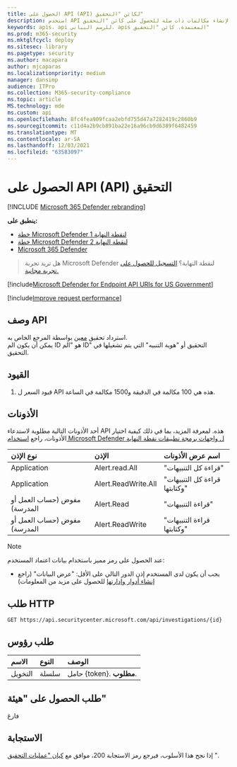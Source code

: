 ```yaml
---
title: الحصول على API (API) لكائن "التحقيق"
description: استخدم API هذه لإنشاء مكالمات ذات صلة للحصول على كائن "التحقيق"
keywords: apis، api للرسم البياني، apis المعتمدة، كائن "التحقيق"
ms.prod: m365-security
ms.mktglfcycl: deploy
ms.sitesec: library
ms.pagetype: security
ms.author: macapara
author: mjcaparas
ms.localizationpriority: medium
manager: dansimp
audience: ITPro
ms.collection: M365-security-compliance
ms.topic: article
MS.technology: mde
ms.custom: api
ms.openlocfilehash: 8fc4fea909fcaa2ebfd755d47a7282419c2860b9
ms.sourcegitcommit: c11d4a2b9cb891ba22e16a96cb9d6389f6482459
ms.translationtype: MT
ms.contentlocale: ar-SA
ms.lasthandoff: 12/03/2021
ms.locfileid: "63583097"
---
```

# <a name="get-investigation-api"></a>الحصول على API (API) التحقيق

[!INCLUDE [Microsoft 365 Defender rebranding](../../includes/microsoft-defender.md)]

**ينطبق على:**
- [خطة Microsoft Defender لنقطة النهاية 1](https://go.microsoft.com/fwlink/?linkid=2154037)
- [خطة Microsoft Defender لنقطة النهاية 2](https://go.microsoft.com/fwlink/?linkid=2154037)
- [Microsoft 365 Defender](https://go.microsoft.com/fwlink/?linkid=2118804)

> هل تريد تجربة Microsoft Defender لنقطة النهاية؟ [التسجيل للحصول على تجربة مجانية.](https://signup.microsoft.com/create-account/signup?products=7f379fee-c4f9-4278-b0a1-e4c8c2fcdf7e&ru=https://aka.ms/MDEp2OpenTrial?ocid=docs-wdatp-exposedapis-abovefoldlink)

[!include[Microsoft Defender for Endpoint API URIs for US Government](../../includes/microsoft-defender-api-usgov.md)]

[!include[Improve request performance](../../includes/improve-request-performance.md)]


## <a name="api-description"></a>وصف API
استرداد تحقيق [معين](investigation.md) بواسطة المرجع الخاص به.
<br> يمكن أن يكون الم ID هو "الم ID" التحقيق أو "هوية التنبيه" التي يتم تشغيلها في التحقيق.


## <a name="limitations"></a>القيود
1. قيود السعر ل API هذه هي 100 مكالمة في الدقيقة و1500 مكالمة في الساعة.


## <a name="permissions"></a>الأذونات

أحد الأذونات التالية مطلوبة لاستدعاء API هذه. لمعرفة المزيد، بما في ذلك كيفية اختيار الأذونات، راجع [استخدام Microsoft Defender ل واجهات برمجة تطبيقات نقطة النهاية](apis-intro.md)

نوع الإذن|الإذن|اسم عرض الأذونات
:---|:---|:---
Application|Alert.read.All|"قراءة كل التنبيهات"
Application|Alert.ReadWrite.All|"قراءة كل التنبيهات وكتابتها"
مفوض (حساب العمل أو المدرسة) | Alert.Read | "قراءة التنبيهات"
مفوض (حساب العمل أو المدرسة) | Alert.ReadWrite | "قراءة التنبيهات وكتابتها"

> [!NOTE]
> عند الحصول على رمز مميز باستخدام بيانات اعتماد المستخدم:
>
> - يجب أن يكون لدى المستخدم إذن الدور التالي على الأقل: "عرض البيانات" (راجع [إنشاء أدوار وإدارتها](user-roles.md) للحصول على مزيد من المعلومات)

## <a name="http-request"></a>طلب HTTP

```http
GET https://api.securitycenter.microsoft.com/api/investigations/{id}
```

## <a name="request-headers"></a>طلب رؤوس

الاسم|النوع|الوصف
:---|:---|:---
التخويل | سلسلة | حامل {token}. **مطلوب**.

## <a name="request-body"></a>طلب الحصول على "هيئة"

فارغ

## <a name="response"></a>الاستجابة

إذا نجح هذا الأسلوب، فيرجع رمز الاستجابة 200، موافق مع [كيان "عمليات التحقيق](investigation.md) ".

